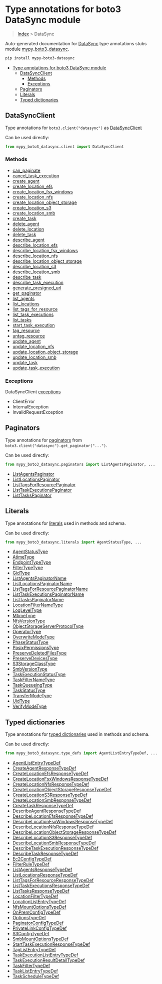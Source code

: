 # Type annotations for boto3 DataSync module

> [Index](..) > DataSync

Auto-generated documentation for
[DataSync](https://boto3.amazonaws.com/v1/documentation/api/1.17.75/reference/services/datasync.html#DataSync)
type annotations stubs module
[mypy_boto3_datasync](https://pypi.org/project/mypy-boto3-datasync/).

```bash
pip install mypy-boto3-datasync
```

- [Type annotations for boto3 DataSync module](#type-annotations-for-boto3-datasync-module)
  - [DataSyncClient](#datasyncclient)
    - [Methods](#methods)
    - [Exceptions](#exceptions)
  - [Paginators](#paginators)
  - [Literals](#literals)
  - [Typed dictionaries](#typed-dictionaries)

## DataSyncClient

Type annotations for `boto3.client("datasync")` as
[DataSyncClient](./client.md)

Can be used directly:

```python
from mypy_boto3_datasync.client import DataSyncClient
```

### Methods

- [can_paginate](./client.md#can_paginate)
- [cancel_task_execution](./client.md#cancel_task_execution)
- [create_agent](./client.md#create_agent)
- [create_location_efs](./client.md#create_location_efs)
- [create_location_fsx_windows](./client.md#create_location_fsx_windows)
- [create_location_nfs](./client.md#create_location_nfs)
- [create_location_object_storage](./client.md#create_location_object_storage)
- [create_location_s3](./client.md#create_location_s3)
- [create_location_smb](./client.md#create_location_smb)
- [create_task](./client.md#create_task)
- [delete_agent](./client.md#delete_agent)
- [delete_location](./client.md#delete_location)
- [delete_task](./client.md#delete_task)
- [describe_agent](./client.md#describe_agent)
- [describe_location_efs](./client.md#describe_location_efs)
- [describe_location_fsx_windows](./client.md#describe_location_fsx_windows)
- [describe_location_nfs](./client.md#describe_location_nfs)
- [describe_location_object_storage](./client.md#describe_location_object_storage)
- [describe_location_s3](./client.md#describe_location_s3)
- [describe_location_smb](./client.md#describe_location_smb)
- [describe_task](./client.md#describe_task)
- [describe_task_execution](./client.md#describe_task_execution)
- [generate_presigned_url](./client.md#generate_presigned_url)
- [get_paginator](./client.md#get_paginator)
- [list_agents](./client.md#list_agents)
- [list_locations](./client.md#list_locations)
- [list_tags_for_resource](./client.md#list_tags_for_resource)
- [list_task_executions](./client.md#list_task_executions)
- [list_tasks](./client.md#list_tasks)
- [start_task_execution](./client.md#start_task_execution)
- [tag_resource](./client.md#tag_resource)
- [untag_resource](./client.md#untag_resource)
- [update_agent](./client.md#update_agent)
- [update_location_nfs](./client.md#update_location_nfs)
- [update_location_object_storage](./client.md#update_location_object_storage)
- [update_location_smb](./client.md#update_location_smb)
- [update_task](./client.md#update_task)
- [update_task_execution](./client.md#update_task_execution)

### Exceptions

DataSyncClient [exceptions](./client.md#exceptions)

- ClientError
- InternalException
- InvalidRequestException

## Paginators

Type annotations for [paginators](./paginators.md) from
`boto3.client("datasync").get_paginator("...")`.

Can be used directly:

```python
from mypy_boto3_datasync.paginators import ListAgentsPaginator, ...
```

- [ListAgentsPaginator](./paginators.md#listagentspaginator)
- [ListLocationsPaginator](./paginators.md#listlocationspaginator)
- [ListTagsForResourcePaginator](./paginators.md#listtagsforresourcepaginator)
- [ListTaskExecutionsPaginator](./paginators.md#listtaskexecutionspaginator)
- [ListTasksPaginator](./paginators.md#listtaskspaginator)

## Literals

Type annotations for [literals](./literals.md) used in methods and schema.

Can be used directly:

```python
from mypy_boto3_datasync.literals import AgentStatusType, ...
```

- [AgentStatusType](./literals.md#agentstatustype)
- [AtimeType](./literals.md#atimetype)
- [EndpointTypeType](./literals.md#endpointtypetype)
- [FilterTypeType](./literals.md#filtertypetype)
- [GidType](./literals.md#gidtype)
- [ListAgentsPaginatorName](./literals.md#listagentspaginatorname)
- [ListLocationsPaginatorName](./literals.md#listlocationspaginatorname)
- [ListTagsForResourcePaginatorName](./literals.md#listtagsforresourcepaginatorname)
- [ListTaskExecutionsPaginatorName](./literals.md#listtaskexecutionspaginatorname)
- [ListTasksPaginatorName](./literals.md#listtaskspaginatorname)
- [LocationFilterNameType](./literals.md#locationfilternametype)
- [LogLevelType](./literals.md#logleveltype)
- [MtimeType](./literals.md#mtimetype)
- [NfsVersionType](./literals.md#nfsversiontype)
- [ObjectStorageServerProtocolType](./literals.md#objectstorageserverprotocoltype)
- [OperatorType](./literals.md#operatortype)
- [OverwriteModeType](./literals.md#overwritemodetype)
- [PhaseStatusType](./literals.md#phasestatustype)
- [PosixPermissionsType](./literals.md#posixpermissionstype)
- [PreserveDeletedFilesType](./literals.md#preservedeletedfilestype)
- [PreserveDevicesType](./literals.md#preservedevicestype)
- [S3StorageClassType](./literals.md#s3storageclasstype)
- [SmbVersionType](./literals.md#smbversiontype)
- [TaskExecutionStatusType](./literals.md#taskexecutionstatustype)
- [TaskFilterNameType](./literals.md#taskfilternametype)
- [TaskQueueingType](./literals.md#taskqueueingtype)
- [TaskStatusType](./literals.md#taskstatustype)
- [TransferModeType](./literals.md#transfermodetype)
- [UidType](./literals.md#uidtype)
- [VerifyModeType](./literals.md#verifymodetype)

## Typed dictionaries

Type annotations for [typed dictionaries](./type_defs.md) used in methods and
schema.

Can be used directly:

```python
from mypy_boto3_datasync.type_defs import AgentListEntryTypeDef, ...
```

- [AgentListEntryTypeDef](./type_defs.md#agentlistentrytypedef)
- [CreateAgentResponseTypeDef](./type_defs.md#createagentresponsetypedef)
- [CreateLocationEfsResponseTypeDef](./type_defs.md#createlocationefsresponsetypedef)
- [CreateLocationFsxWindowsResponseTypeDef](./type_defs.md#createlocationfsxwindowsresponsetypedef)
- [CreateLocationNfsResponseTypeDef](./type_defs.md#createlocationnfsresponsetypedef)
- [CreateLocationObjectStorageResponseTypeDef](./type_defs.md#createlocationobjectstorageresponsetypedef)
- [CreateLocationS3ResponseTypeDef](./type_defs.md#createlocations3responsetypedef)
- [CreateLocationSmbResponseTypeDef](./type_defs.md#createlocationsmbresponsetypedef)
- [CreateTaskResponseTypeDef](./type_defs.md#createtaskresponsetypedef)
- [DescribeAgentResponseTypeDef](./type_defs.md#describeagentresponsetypedef)
- [DescribeLocationEfsResponseTypeDef](./type_defs.md#describelocationefsresponsetypedef)
- [DescribeLocationFsxWindowsResponseTypeDef](./type_defs.md#describelocationfsxwindowsresponsetypedef)
- [DescribeLocationNfsResponseTypeDef](./type_defs.md#describelocationnfsresponsetypedef)
- [DescribeLocationObjectStorageResponseTypeDef](./type_defs.md#describelocationobjectstorageresponsetypedef)
- [DescribeLocationS3ResponseTypeDef](./type_defs.md#describelocations3responsetypedef)
- [DescribeLocationSmbResponseTypeDef](./type_defs.md#describelocationsmbresponsetypedef)
- [DescribeTaskExecutionResponseTypeDef](./type_defs.md#describetaskexecutionresponsetypedef)
- [DescribeTaskResponseTypeDef](./type_defs.md#describetaskresponsetypedef)
- [Ec2ConfigTypeDef](./type_defs.md#ec2configtypedef)
- [FilterRuleTypeDef](./type_defs.md#filterruletypedef)
- [ListAgentsResponseTypeDef](./type_defs.md#listagentsresponsetypedef)
- [ListLocationsResponseTypeDef](./type_defs.md#listlocationsresponsetypedef)
- [ListTagsForResourceResponseTypeDef](./type_defs.md#listtagsforresourceresponsetypedef)
- [ListTaskExecutionsResponseTypeDef](./type_defs.md#listtaskexecutionsresponsetypedef)
- [ListTasksResponseTypeDef](./type_defs.md#listtasksresponsetypedef)
- [LocationFilterTypeDef](./type_defs.md#locationfiltertypedef)
- [LocationListEntryTypeDef](./type_defs.md#locationlistentrytypedef)
- [NfsMountOptionsTypeDef](./type_defs.md#nfsmountoptionstypedef)
- [OnPremConfigTypeDef](./type_defs.md#onpremconfigtypedef)
- [OptionsTypeDef](./type_defs.md#optionstypedef)
- [PaginatorConfigTypeDef](./type_defs.md#paginatorconfigtypedef)
- [PrivateLinkConfigTypeDef](./type_defs.md#privatelinkconfigtypedef)
- [S3ConfigTypeDef](./type_defs.md#s3configtypedef)
- [SmbMountOptionsTypeDef](./type_defs.md#smbmountoptionstypedef)
- [StartTaskExecutionResponseTypeDef](./type_defs.md#starttaskexecutionresponsetypedef)
- [TagListEntryTypeDef](./type_defs.md#taglistentrytypedef)
- [TaskExecutionListEntryTypeDef](./type_defs.md#taskexecutionlistentrytypedef)
- [TaskExecutionResultDetailTypeDef](./type_defs.md#taskexecutionresultdetailtypedef)
- [TaskFilterTypeDef](./type_defs.md#taskfiltertypedef)
- [TaskListEntryTypeDef](./type_defs.md#tasklistentrytypedef)
- [TaskScheduleTypeDef](./type_defs.md#taskscheduletypedef)
